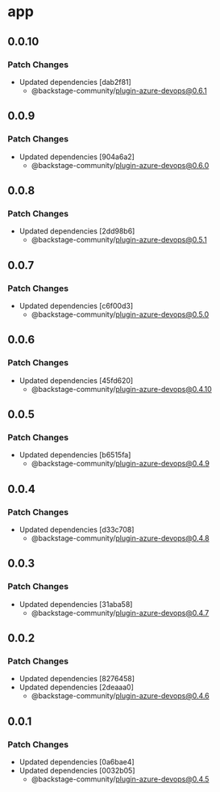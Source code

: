 # app

## 0.0.10

### Patch Changes

- Updated dependencies [dab2f81]
  - @backstage-community/plugin-azure-devops@0.6.1

## 0.0.9

### Patch Changes

- Updated dependencies [904a6a2]
  - @backstage-community/plugin-azure-devops@0.6.0

## 0.0.8

### Patch Changes

- Updated dependencies [2dd98b6]
  - @backstage-community/plugin-azure-devops@0.5.1

## 0.0.7

### Patch Changes

- Updated dependencies [c6f00d3]
  - @backstage-community/plugin-azure-devops@0.5.0

## 0.0.6

### Patch Changes

- Updated dependencies [45fd620]
  - @backstage-community/plugin-azure-devops@0.4.10

## 0.0.5

### Patch Changes

- Updated dependencies [b6515fa]
  - @backstage-community/plugin-azure-devops@0.4.9

## 0.0.4

### Patch Changes

- Updated dependencies [d33c708]
  - @backstage-community/plugin-azure-devops@0.4.8

## 0.0.3

### Patch Changes

- Updated dependencies [31aba58]
  - @backstage-community/plugin-azure-devops@0.4.7

## 0.0.2

### Patch Changes

- Updated dependencies [8276458]
- Updated dependencies [2deaaa0]
  - @backstage-community/plugin-azure-devops@0.4.6

## 0.0.1

### Patch Changes

- Updated dependencies [0a6bae4]
- Updated dependencies [0032b05]
  - @backstage-community/plugin-azure-devops@0.4.5
